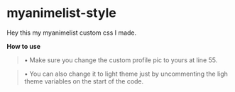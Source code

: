 # myanimelist-style

Hey this my myanimelist custom css I made.

**How to use**
> • Make sure you change the custom profile pic to yours at line 55.

> • You can also change it to light theme just by uncommenting the ligh theme variables on the start of the code.

